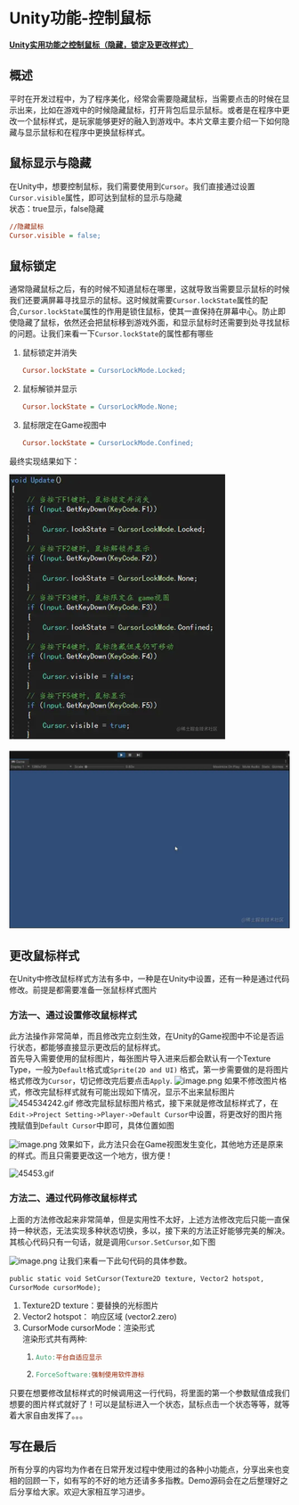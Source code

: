 # Unity功能-控制鼠标

**[Unity实用功能之控制鼠标（隐藏，锁定及更改样式）](<https://juejin.cn/post/6995338757331238943>)**

## 概述

平时在开发过程中，为了程序美化，经常会需要隐藏鼠标，当需要点击的时候在显示出来，比如在游戏中的时候隐藏鼠标，打开背包后显示鼠标。或者是在程序中更改一个鼠标样式，是玩家能够更好的融入到游戏中。本片文章主要介绍一下如何隐藏与显示鼠标和在程序中更换鼠标样式。

## 鼠标显示与隐藏

在Unity中，想要控制鼠标，我们需要使用到`Cursor`。我们直接通过设置`Cursor.visible`属性，即可达到鼠标的显示与隐藏  
状态：true显示，false隐藏

```ini
//隐藏鼠标
Cursor.visible = false;
```

## 鼠标锁定

通常隐藏鼠标之后，有的时候不知道鼠标在哪里，这就导致当需要显示鼠标的时候我们还要满屏幕寻找显示的鼠标。这时候就需要`Cursor.lockState`属性的配合,`Cursor.lockState`属性的作用是锁住鼠标，使其一直保持在屏幕中心。防止即使隐藏了鼠标，依然还会把鼠标移到游戏外面，和显示鼠标时还需要到处寻找鼠标的问题。让我们来看一下`Cursor.lockState`的属性都有哪些

1. 鼠标锁定并消失

    ```ini
    Cursor.lockState = CursorLockMode.Locked;
    ```

2. 鼠标解锁并显示

    ```ini
    Cursor.lockState = CursorLockMode.None;
    ```

3. 鼠标限定在Game视图中

    ```ini
    Cursor.lockState = CursorLockMode.Confined;
    ```

最终实现结果如下：

![1](../Image/Unity%E5%8A%9F%E8%83%BD-%E6%8E%A7%E5%88%B6%E9%BC%A0%E6%A0%87/1.png)

![2](../Image/Unity%E5%8A%9F%E8%83%BD-%E6%8E%A7%E5%88%B6%E9%BC%A0%E6%A0%87/2.gif)

## 更改鼠标样式

在Unity中修改鼠标样式方法有多中，一种是在Unity中设置，还有一种是通过代码修改。前提是都需要准备一张鼠标样式图片

### 方法一、通过设置修改鼠标样式

此方法操作非常简单，而且修改完立刻生效，在Unity的Game视图中不论是否运行状态，都能够直接显示更改后的鼠标样式。  
首先导入需要使用的鼠标图片，每张图片导入进来后都会默认有一个Texture Type，一般为`Default`格式或`Sprite(2D and UI)` 格式，第一步需要做的是将图片格式修改为`Cursor`，切记修改完后要点击`Apply`. ![image.png](https://p9-juejin.byteimg.com/tos-cn-i-k3u1fbpfcp/66af26aac1a2474489473b8a69d4a0d0~tplv-k3u1fbpfcp-zoom-in-crop-mark:3024:0:0:0.image) 如果不修改图片格式，修改完鼠标样式就有可能出现如下情况，显示不出来鼠标图片 ![454534242.gif](https://p1-juejin.byteimg.com/tos-cn-i-k3u1fbpfcp/2fc2a67afd1a4968867257a74be6baef~tplv-k3u1fbpfcp-zoom-in-crop-mark:3024:0:0:0.image) 修改完鼠标鼠标图片格式，接下来就是修改鼠标样式了，在`Edit->Project Setting->Player->Default Cursor`中设置，将更改好的图片拖拽赋值到`Default Cursor`中即可，具体位置如图

![image.png](https://p3-juejin.byteimg.com/tos-cn-i-k3u1fbpfcp/668fa53e56c64dfb88a9536f17391c20~tplv-k3u1fbpfcp-zoom-in-crop-mark:3024:0:0:0.image) 效果如下，此方法只会在Game视图发生变化，其他地方还是原来的样式。而且只需要更改这一个地方，很方便！

![45453.gif](https://p6-juejin.byteimg.com/tos-cn-i-k3u1fbpfcp/bb41c8344af94dffbba5f95965896c48~tplv-k3u1fbpfcp-zoom-in-crop-mark:3024:0:0:0.image)

### 方法二、通过代码修改鼠标样式

上面的方法修改起来非常简单，但是实用性不太好，上述方法修改完后只能一直保持一种状态，无法实现多种状态切换，多以，接下来的方法正好能够完美的解决。 其核心代码只有一句话，就是调用`Cursor.SetCursor`,如下图

![image.png](https://p1-juejin.byteimg.com/tos-cn-i-k3u1fbpfcp/5375add6626e44bea1c12f213e58bec1~tplv-k3u1fbpfcp-zoom-in-crop-mark:3024:0:0:0.image) 让我们来看一下此句代码的具体参数。

```arduino
public static void SetCursor(Texture2D texture, Vector2 hotspot, CursorMode cursorMode);
```

1.  Texture2D texture：要替换的光标图片
2.  Vector2 hotspot： 响应区域 (vector2.zero)
3.  CursorMode cursorMode：渲染形式  
    渲染形式共有两种:
    1.  ```makefile
        Auto:平台自适应显示
        ```
        
    2.  ```makefile
        ForceSoftware:强制使用软件游标
        ```
        

只要在想要修改鼠标样式的时候调用这一行代码，将里面的第一个参数赋值成我们想要的图片样式就好了！可以是鼠标进入一个状态，鼠标点击一个状态等等，就等着大家自由发挥了。。。

## 写在最后

所有分享的内容均为作者在日常开发过程中使用过的各种小功能点，分享出来也变相的回顾一下，如有写的不好的地方还请多多指教。Demo源码会在之后整理好之后分享给大家。欢迎大家相互学习进步。